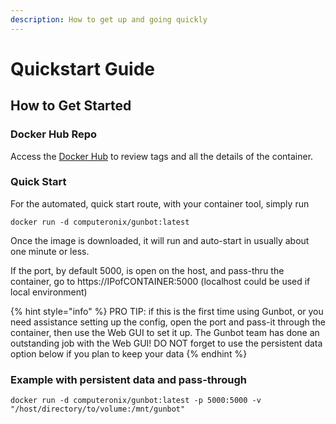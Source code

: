 ```yaml
---
description: How to get up and going quickly
---
```


# Quickstart Guide

## How to Get Started[​](https://marketplace.gunthy.io/extras/GunbotDocker#how-to-get-started) <a href="#how-to-get-started" id="how-to-get-started"></a>

### Docker Hub Repo

Access the [Docker Hub](https://hub.docker.com/r/computeronix/gunbot) to review tags and all the details of the container.

### Quick Start[​](https://marketplace.gunthy.io/extras/GunbotDocker#quick-start) <a href="#quick-start" id="quick-start"></a>

For the automated, quick start route, with your container tool, simply run

```
docker run -d computeronix/gunbot:latest
```

Once the image is downloaded, it will run and auto-start in usually about one minute or less.

If the port, by default 5000, is open on the host, and pass-thru the container, go to https://IPofCONTAINER:5000 (localhost could be used if local environment)

{% hint style="info" %}
PRO TIP: if this is the first time using Gunbot, or you need assistance setting up the config, open the port and pass-it through the container, then use the Web GUI to set it up. The Gunbot team has done an outstanding job with the Web GUI! DO NOT forget to use the persistent data option below if you plan to keep your data
{% endhint %}

### Example with persistent data and pass-through

```
docker run -d computeronix/gunbot:latest -p 5000:5000 -v "/host/directory/to/volume:/mnt/gunbot"
```

